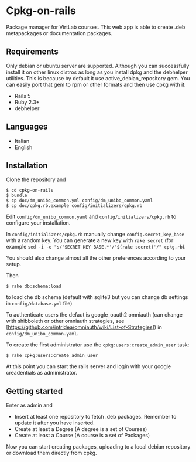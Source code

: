 Cpkg-on-rails
=============

Package manager for VirtLab courses.
This web app is able to create .deb metapackages or documentation packages.

## Requirements

Only debian or ubuntu server are supported. Although you can successfully
install it on other linux distros as long as you install dpkg and the debhelper utilities. This is because by default it use active_debian_repository gem. You can easily port that gem to rpm or other formats and then use cpkg with it.


*  Rails 5
*  Ruby 2.3+
*  debhelper

## Languages 

*  Italian
*  English

## Installation

Clone the repository and 

    $ cd cpkg-on-rails
    $ bundle
    $ cp doc/dm_unibo_common.yml config/dm_unibo_common.yaml
    $ cp doc/cpkg.rb.example config/initializers/cpkg.rb

Edit `config/dm_unibo_common.yaml` and `config/initializers/cpkg.rb` 
to configure your installation. 

In `config/initializers/cpkg.rb` manually change `config.secret_key_base` with a random key. 
You can generate a new key with `rake secret` (for example `sed -i -e "s/'SECRET KEY BASE.*'/'$(rake secret)'/" cpkg.rb`).

You should also change almost all the other preferences according to your setup.

   Then

    $ rake db:schema:load

to load che db schema (default with sqlite3 but you can change db
settings in `config/database.yml` file)

To authenticate users the defaut is google_oauth2 omniauth 
(can change with shibboleth or other omniauth strategies, see 
[https://github.com/intridea/omniauth/wiki/List-of-Strategies]) 
in `config/dm_unibo_common.yaml`.

To create the first administrator use the `cpkg:users:create_admin_user` task:

    $ rake cpkg:users:create_admin_user

At this point you can start the rails server and login with your 
google creadentials as administrator.

## Getting started

Enter as admin and

*  Insert at least one repository to fetch .deb packages. Remember to
   update it after you have inserted.
*  Create at least a Degree (A degree is a set of Courses)
*  Create at least a Course (A course is a set of Packages)

Now you can start creating packages, uploading to a local debian repository or
download them directly from cpkg.
